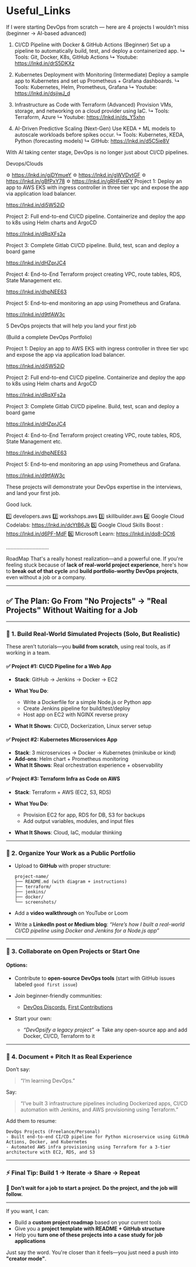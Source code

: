 # Useful_Links
If I were starting DevOps from scratch — here are 4 projects I wouldn’t miss
(beginner → AI-based advanced)

1. CI/CD Pipeline with Docker & GitHub Actions (Beginner)
Set up a pipeline to automatically build, test, and deploy a containerized app.
↳ Tools: Git, Docker, K8s, GitHub Actions
↳ Youtube: https://lnkd.in/drS5DKXz

2. Kubernetes Deployment with Monitoring (Intermediate)
Deploy a sample app to Kubernetes and set up Prometheus + Grafana dashboards.
↳ Tools: Kubernetes, Helm, Prometheus, Grafana
↳ Youtube: https://lnkd.in/dsjiwJ_d

3. Infrastructure as Code with Terraform (Advanced)
Provision VMs, storage, and networking on a cloud provider using IaC.
↳ Tools: Terraform, Azure
↳ Youtube: https://lnkd.in/ds_Y5xhn

4. AI-Driven Predictive Scaling (Next-Gen)
Use KEDA + ML models to autoscale workloads before spikes occur.
↳ Tools: Kubernetes, KEDA, Python (forecasting models)
↳ GitHub: https://lnkd.in/d5C5ie8V

With AI taking center stage, DevOps is no longer just about CI/CD pipelines.





Devops/Clouds

✡️ https://lnkd.in/gjDYmueY
✡ https://lnkd.in/gWVDvtGF
✡ https://lnkd.in/gBfPxY78
✡ https://lnkd.in/gRHFeeKY
Project 1: Deploy an app to AWS EKS with ingress controller in three tier vpc and expose the app via application load balancer.

https://lnkd.in/di5W52iD

Project 2: Full end-to-end CI/CD pipeline. Containerize and deploy the app to k8s using Helm charts and ArgoCD

https://lnkd.in/dRqXFs2a

Project 3: Complete Gitlab CI/CD pipeline. Build, test, scan and deploy a board game

https://lnkd.in/dHZprJC4

Project 4: End-to-End Terraform project creating VPC, route tables, RDS, State Management etc.

https://lnkd.in/dhpNEE63

Project 5: End-to-end monitoring an app using Prometheus and Grafana.

https://lnkd.in/d9tfAW3c

5 DevOps projects that will help you land your first job

(Build a complete DevOps Portfolio)

Project 1: Deploy an app to AWS EKS with ingress controller in three tier vpc and expose the app via application load balancer.

https://lnkd.in/di5W52iD

Project 2: Full end-to-end CI/CD pipeline. Containerize and deploy the app to k8s using Helm charts and ArgoCD

https://lnkd.in/dRqXFs2a

Project 3: Complete Gitlab CI/CD pipeline. Build, test, scan and deploy a board game

https://lnkd.in/dHZprJC4

Project 4: End-to-End Terraform project creating VPC, route tables, RDS, State Management etc.

https://lnkd.in/dhpNEE63

Project 5: End-to-end monitoring an app using Prometheus and Grafana.

https://lnkd.in/d9tfAW3c

These projects will demonstrate your DevOps expertise in the interviews,
and land your first job.

Good luck.

1️⃣ developers.aws
2️⃣ workshops.aws
3️⃣ skillbuilder.aws
4️⃣ Google Cloud Codelabs: https://lnkd.in/dcYtB6Jk
5️⃣ Google Cloud Skills Boost : https://lnkd.in/d6PF-MdF
6️⃣ Microsoft Learn: https://lnkd.in/dq8-DCt6

.............................

RoadMap
That's a really honest realization—and a powerful one. If you're feeling stuck because of **lack of real-world project experience**, here's how to **break out of that cycle** and **build portfolio-worthy DevOps projects**, even without a job or a company.

---

## ✅ The Plan: Go From "No Projects" → "Real Projects" Without Waiting for a Job

---

### 🔧 1. **Build Real-World Simulated Projects (Solo, But Realistic)**

These aren’t tutorials—you **build from scratch**, using real tools, as if working in a team.

#### ✅ Project #1: CI/CD Pipeline for a Web App

* **Stack**: GitHub → Jenkins → Docker → EC2
* **What You Do**:

  * Write a Dockerfile for a simple Node.js or Python app
  * Create Jenkins pipeline for build/test/deploy
  * Host app on EC2 with NGINX reverse proxy
* **What It Shows**: CI/CD, Dockerization, Linux server setup

#### ✅ Project #2: Kubernetes Microservices App

* **Stack**: 3 microservices → Docker → Kubernetes (minikube or kind)
* **Add-ons**: Helm chart + Prometheus monitoring
* **What It Shows**: Real orchestration experience + observability

#### ✅ Project #3: Terraform Infra as Code on AWS

* **Stack**: Terraform + AWS (EC2, S3, RDS)
* **What You Do**:

  * Provision EC2 for app, RDS for DB, S3 for backups
  * Add output variables, modules, and input files
* **What It Shows**: Cloud, IaC, modular thinking

---

### 📁 2. **Organize Your Work as a Public Portfolio**

* Upload to **GitHub** with proper structure:

  ```
  project-name/
  ├── README.md (with diagram + instructions)
  ├── terraform/
  ├── jenkins/
  ├── docker/
  └── screenshots/
  ```

* Add a **video walkthrough** on YouTube or Loom

* Write a **LinkedIn post or Medium blog**:
  *“Here’s how I built a real-world CI/CD pipeline using Docker and Jenkins for a Node.js app”*

---

### 🤝 3. **Collaborate on Open Projects or Start One**

#### Options:

* Contribute to **open-source DevOps tools** (start with GitHub issues labeled `good first issue`)
* Join beginner-friendly communities:

  * [DevOps Discords](https://discord.com/invite/devops), [First Contributions](https://github.com/firstcontributions/first-contributions)
* Start your own:

  * *“DevOpsify a legacy project”* → Take any open-source app and add Docker, CI/CD, Terraform to it

---

### 💼 4. **Document + Pitch It as Real Experience**

Don’t say:

> “I’m learning DevOps.”

Say:

> “I’ve built 3 infrastructure pipelines including Dockerized apps, CI/CD automation with Jenkins, and AWS provisioning using Terraform.”

Add them to resume:

```
DevOps Projects (Freelance/Personal)
- Built end-to-end CI/CD pipeline for Python microservice using GitHub Actions, Docker, and Kubernetes
- Automated AWS infra provisioning using Terraform for a 3-tier architecture with EC2, RDS, and S3
```

---

### ⚡ Final Tip: Build 1 → Iterate → Share → Repeat

🚀 **Don’t wait for a job to start a project. Do the project, and the job will follow.**

---

If you want, I can:

* Build a **custom project roadmap** based on your current tools
* Give you a **project template with README + GitHub structure**
* Help you **turn one of these projects into a case study for job applications**

Just say the word. You're closer than it feels—you just need a push into **"creator mode"**.










